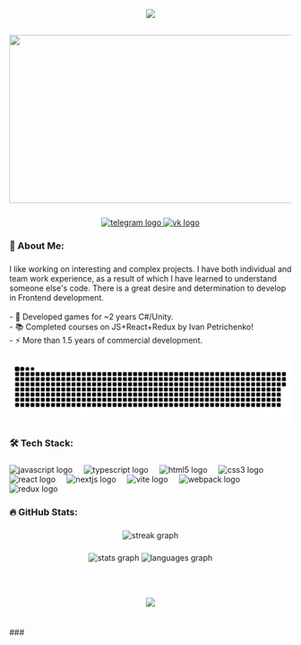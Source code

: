 <br clear="both">

<h1 align="center">
    <img src="https://readme-typing-svg.herokuapp.com/?font=Righteous&size=35&center=true&vCenter=true&width=500&height=70&duration=4000&lines=Hi+There!+👋;+I'm+Saadu!;" />
</h1>

###

<div align="center">
  <img height="300" width="600" src="https://user-images.githubusercontent.com/74038190/225813708-98b745f2-7d22-48cf-9150-083f1b00d6c9.gif"  />
</div>

###

<div align="center">
  <a href="https://t.me/rega522" target="_blank">
    <img src="https://img.shields.io/static/v1?message=Telegram&logo=telegram&label=&color=2CA5E0&logoColor=white&labelColor=&style=for-the-badge" height="25" alt="telegram logo"  />
  </a>
  <a href="https://vk.com/s0m79" target="_blank">
    <img src="https://img.shields.io/badge/-Vkontakte-003f5c?style=for-the-badge&logo=Vk" height="25" alt="vk logo"  />
  </a>
</div>

###

<h3 align="left">💫 About Me:</h3>

###

<p align="left">I like working on interesting and complex projects. I have both individual and team work experience, as a result of which I have learned to understand someone else's code. There is a great desire and determination to develop in Frontend development.<br><br>- 🔭 Developed games for ~2 years C#/Unity.<br>- 📚 Completed courses on JS+React+Redux by Ivan Petrichenko!<br>- ⚡ More than 1.5 years of commercial development.</p>

###

<p align="center">
 <img width="600" src="assets/github-snake.svg" alt="snake"/>
</p>

###

<h3 align="left">🛠 Tech Stack:</h3>

###

<div align="left">
  <img src="https://cdn.jsdelivr.net/gh/devicons/devicon/icons/javascript/javascript-original.svg" height="40" alt="javascript logo"  />
  <img width="12" />
  <img src="https://profilinator.rishav.dev/skills-assets/typescript-original.svg" alt="typescript logo" height="40" />
  <img width="12" />
  <img src="https://cdn.jsdelivr.net/gh/devicons/devicon/icons/html5/html5-original.svg" height="40" alt="html5 logo"  />
  <img width="12" />
  <img src="https://cdn.jsdelivr.net/gh/devicons/devicon/icons/css3/css3-original.svg" height="40" alt="css3 logo"  />
  <img width="12" />
  <img src="https://cdn.jsdelivr.net/gh/devicons/devicon/icons/react/react-original.svg" height="40" alt="react logo"  />
  <img width="12" />
  <img src="https://profilinator.rishav.dev/skills-assets/nextjs.png" alt="nextjs logo" height="40" />
  <img width="12" />
  <img src="https://skillicons.dev/icons?i=vite" height="40" alt="vite logo"  />
  <img width="12" />
  <img src="https://cdn.simpleicons.org/webpack/8DD6F9" height="40" alt="webpack logo"  />
  <img width="12" />
  <img src="https://profilinator.rishav.dev/skills-assets/redux-original.svg" alt="redux logo" height="40" />
</div>

###

<h3 align="left">🔥   GitHub Stats:</h3>

###

<div align="center">
  <img src="https://streak-stats.demolab.com?user=Liltotto&locale=en&mode=daily&theme=react&hide_border=false&border_radius=5&order=3" height="220" alt="streak graph"  />
</div>

###

<div align="center">
  <img src="https://github-readme-stats.vercel.app/api?username=Liltotto&hide_title=false&hide_rank=false&show_icons=true&rank_icon=github&include_all_commits=true&count_private=true&disable_animations=false&theme=react&locale=en&hide_border=false&order=1" height="150" alt="stats graph"  />
  <img src="https://github-readme-stats.vercel.app/api/top-langs?username=Liltotto&exclude_repo=php_feedback&locale=en&hide_title=false&layout=compact&card_width=320&langs_count=5&theme=react&hide_border=false&order=2" height="150" alt="languages graph"  />
</div>

###

<br/>

<h3 align="center">
    <img src="https://readme-typing-svg.herokuapp.com/?font=Righteous&size=35&center=true&vCenter=true&width=600&height=70&duration=5000&lines=+Shoot+me+a+message+on+Telegram!;Thx+for+visiting!+🎅;" />
</h3>

<br/>
###
